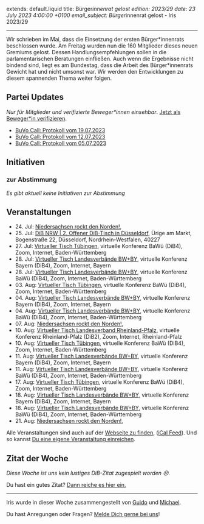 
extends: default.liquid
title: Bürger*innenrat gelost
edition: 2023/29
date: 23 July 2023 4:00:00 +0100
email_subject: Bürger*innenrat gelost - Iris 2023/29

---
Wir schrieben im Mai, dass die Einsetzung der ersten Bürger\*innenrats beschlossen wurde. Am Freitag wurden nun die 160 Mitglieder dieses neuen Gremiums gelost. Dessen Handlungsempfehlungen sollen in die parlamentarischen Beratungen einfließen. Auch wenn die Ergebnisse nicht bindend sind, liegt es am Bundestag, dass die Arbeit des Bürger\*innenrats Gewicht hat und nicht umsonst war. Wir werden den Entwicklungen zu diesem spannenden Thema weiter folgen.


## Partei Updates

_Nur für Mitglieder und verifizierte Beweger\*innen einsehbar_. [Jetzt als Beweger\*in verifizieren](https://dib.de/bewegerin-werden/).

 - [BuVo Call: Protokoll vom 19.07.2023](https://marktplatz.dib.de/t/buvo-call-protokoll-vom-19-07-2023/40075)
 - [BuVo Call: Protokoll vom 12.07.2023](https://marktplatz.dib.de/t/buvo-call-protokoll-vom-12-07-2023/40074)
 - [BuVo Call: Protokoll vom 05.07.2023](https://marktplatz.dib.de/t/buvo-call-protokoll-vom-05-07-2023/40067)

## Initiativen

### zur Abstimmung
_Es gibt aktuell keine Initiativen zur Abstimmung_

## Veranstaltungen

 - 24.&nbsp;Jul: [Niedersachsen rockt den Norden!](https://dib.de/events/niedersachsen-call-2023-07-24/), 
 - 25.&nbsp;Jul: [DiB NRW | 2. Offener DiB-Tisch in Düsseldorf](https://dib.de/events/dib-nrw-2-offener-dib-tisch-in-duesseldorf/), Ürige am Markt, Bogenstraße 22, Düsseldorf, Nordrhein-Westfalen, 40227
 - 27.&nbsp;Jul: [Virtueller Tisch Tübingen](https://dib.de/events/virtueller-tisch-tuebingen-2023-07-27/), virtuelle Konferenz BaWü (DiB4), Zoom, Internet, Baden-Württemberg
 - 28.&nbsp;Jul: [Virtueller Tisch Landesverbände BW+BY](https://dib.de/events/virtueller-tisch-landesverbaende-bwby-2-2023-07-28/), virtuelle Konferenz Bayern (DiB4), Zoom, Internet, Bayern
 - 28.&nbsp;Jul: [Virtueller Tisch Landesverbände BW+BY](https://dib.de/events/virtueller-tisch-landesverbaende-bwby-3-2023-07-28/), virtuelle Konferenz BaWü (DiB4), Zoom, Internet, Baden-Württemberg
 - 03.&nbsp;Aug: [Virtueller Tisch Tübingen](https://dib.de/events/virtueller-tisch-tuebingen-2023-08-03/), virtuelle Konferenz BaWü (DiB4), Zoom, Internet, Baden-Württemberg
 - 04.&nbsp;Aug: [Virtueller Tisch Landesverbände BW+BY](https://dib.de/events/virtueller-tisch-landesverbaende-bwby-2-2023-08-04/), virtuelle Konferenz Bayern (DiB4), Zoom, Internet, Bayern
 - 04.&nbsp;Aug: [Virtueller Tisch Landesverbände BW+BY](https://dib.de/events/virtueller-tisch-landesverbaende-bwby-3-2023-08-04/), virtuelle Konferenz BaWü (DiB4), Zoom, Internet, Baden-Württemberg
 - 07.&nbsp;Aug: [Niedersachsen rockt den Norden!](https://dib.de/events/niedersachsen-call-2023-08-07/), 
 - 10.&nbsp;Aug: [Virtueller Tisch Landesverband Rheinland-Pfalz](https://dib.de/events/virtueller-tisch-landesverband-rheinland-pfalz-2023-08-10/), virtuelle Konferenz Rheinland-Pfalz (DiB2), Zoom, Internet, Rheinland-Pfalz
 - 10.&nbsp;Aug: [Virtueller Tisch Tübingen](https://dib.de/events/virtueller-tisch-tuebingen-2023-08-10/), virtuelle Konferenz BaWü (DiB4), Zoom, Internet, Baden-Württemberg
 - 11.&nbsp;Aug: [Virtueller Tisch Landesverbände BW+BY](https://dib.de/events/virtueller-tisch-landesverbaende-bwby-2-2023-08-11/), virtuelle Konferenz Bayern (DiB4), Zoom, Internet, Bayern
 - 11.&nbsp;Aug: [Virtueller Tisch Landesverbände BW+BY](https://dib.de/events/virtueller-tisch-landesverbaende-bwby-3-2023-08-11/), virtuelle Konferenz BaWü (DiB4), Zoom, Internet, Baden-Württemberg
 - 17.&nbsp;Aug: [Virtueller Tisch Tübingen](https://dib.de/events/virtueller-tisch-tuebingen-2023-08-17/), virtuelle Konferenz BaWü (DiB4), Zoom, Internet, Baden-Württemberg
 - 18.&nbsp;Aug: [Virtueller Tisch Landesverbände BW+BY](https://dib.de/events/virtueller-tisch-landesverbaende-bwby-2-2023-08-18/), virtuelle Konferenz Bayern (DiB4), Zoom, Internet, Bayern
 - 18.&nbsp;Aug: [Virtueller Tisch Landesverbände BW+BY](https://dib.de/events/virtueller-tisch-landesverbaende-bwby-3-2023-08-18/), virtuelle Konferenz BaWü (DiB4), Zoom, Internet, Baden-Württemberg
 - 21.&nbsp;Aug: [Niedersachsen rockt den Norden!](https://dib.de/events/niedersachsen-call-2023-08-21/), 

Alle Veranstaltungen sind auch auf der [Webseite zu finden](https://dib.de/veranstaltungen/), ([iCal Feed](https://dib.de/?ical=1)). Und so kannst [Du eine eigene Veranstaltung einreichen](https://marktplatz.dib.de/t/eine-veranstaltung-auf-der-webseite-einreichen/21379).


## Zitat der Woche
_Diese Woche ist uns kein lustiges DiB-Zitat zugespielt worden ☹._

Du hast ein gutes Zitat? [Dann reiche es hier ein.](https://marktplatz.dib.de/t/fortsetzung-lustige-dib-zitate/24431)


---

Iris wurde in dieser Woche zusammengestellt von [Guido](https://marktplatz.dib.de/u/Guido/) und [Michael](https://marktplatz.dib.de/u/MichaelVoss/).

Du hast Anregungen oder Fragen? [Melde Dich gerne bei uns](https://marktplatz.dib.de/t/neu-iris-die-woechtliche-zusammenfasssung-zum-sonntagsbrunch/10990)!


